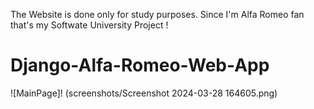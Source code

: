 The Website is done only for study purposes. Since I'm Alfa Romeo fan that's my Softwate University Project !

# Django-Alfa-Romeo-Web-App

![MainPage]! (screenshots/Screenshot 2024-03-28 164605.png)